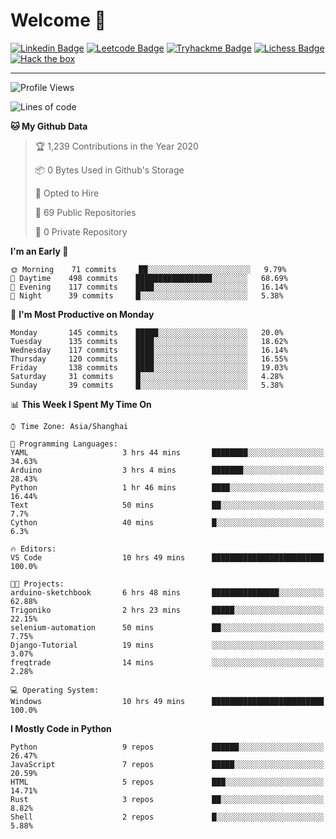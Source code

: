 # Welcome 👋

[![Linkedin Badge](https://img.shields.io/badge/-PedroTorres-blue?style=flat-square&logo=Linkedin&logoColor=white&link=https://www.linkedin.com/in/PedroTorres/)](https://www.linkedin.com/in/pedro-torres-cruz/)
[![Leetcode Badge](https://img.shields.io/badge/profile-leetcode-green)](https://leetcode.com/corfucinas/)
[![Tryhackme Badge](https://img.shields.io/badge/profile-tryhackme-blue)](https://tryhackme.com/p/Corfucinas/)
[![Lichess Badge](https://img.shields.io/badge/challenge_me-lichess-yellow)](https://lichess.org/@/Corfucinas)
[![Hack the box](https://img.shields.io/badge/hack_the_box-profile-red)](https://www.hackthebox.eu/profile/375826)

---

<!--START_SECTION:waka-->
![Profile Views](http://img.shields.io/badge/Profile%20Views-5-blue)

![Lines of code](https://img.shields.io/badge/From%20Hello%20World%20I%27ve%20Written-9.0%20million%20lines%20of%20code-blue)

**🐱 My Github Data** 

> 🏆 1,239 Contributions in the Year 2020
 > 
> 📦 0 Bytes Used in Github's Storage 
 > 
> 💼 Opted to Hire
 > 
> 📜 69 Public Repositories
 > 
> 🔑 0 Private Repository 
 > 
**I'm an Early 🐤** 

```text
🌞 Morning    71 commits     ██░░░░░░░░░░░░░░░░░░░░░░░   9.79% 
🌆 Daytime    498 commits    █████████████████░░░░░░░░   68.69% 
🌃 Evening    117 commits    ████░░░░░░░░░░░░░░░░░░░░░   16.14% 
🌙 Night      39 commits     █░░░░░░░░░░░░░░░░░░░░░░░░   5.38%

```
📅 **I'm Most Productive on Monday** 

```text
Monday       145 commits    █████░░░░░░░░░░░░░░░░░░░░   20.0% 
Tuesday      135 commits    ████░░░░░░░░░░░░░░░░░░░░░   18.62% 
Wednesday    117 commits    ████░░░░░░░░░░░░░░░░░░░░░   16.14% 
Thursday     120 commits    ████░░░░░░░░░░░░░░░░░░░░░   16.55% 
Friday       138 commits    ████░░░░░░░░░░░░░░░░░░░░░   19.03% 
Saturday     31 commits     █░░░░░░░░░░░░░░░░░░░░░░░░   4.28% 
Sunday       39 commits     █░░░░░░░░░░░░░░░░░░░░░░░░   5.38%

```


📊 **This Week I Spent My Time On** 

```text
⌚︎ Time Zone: Asia/Shanghai

💬 Programming Languages: 
YAML                     3 hrs 44 mins       ████████░░░░░░░░░░░░░░░░░   34.63% 
Arduino                  3 hrs 4 mins        ███████░░░░░░░░░░░░░░░░░░   28.43% 
Python                   1 hr 46 mins        ████░░░░░░░░░░░░░░░░░░░░░   16.44% 
Text                     50 mins             ██░░░░░░░░░░░░░░░░░░░░░░░   7.7% 
Cython                   40 mins             █░░░░░░░░░░░░░░░░░░░░░░░░   6.3%

🔥 Editors: 
VS Code                  10 hrs 49 mins      █████████████████████████   100.0%

🐱‍💻 Projects: 
arduino-sketchbook       6 hrs 48 mins       ███████████████░░░░░░░░░░   62.88% 
Trigoniko                2 hrs 23 mins       █████░░░░░░░░░░░░░░░░░░░░   22.15% 
selenium-automation      50 mins             ██░░░░░░░░░░░░░░░░░░░░░░░   7.75% 
Django-Tutorial          19 mins             ░░░░░░░░░░░░░░░░░░░░░░░░░   3.07% 
freqtrade                14 mins             ░░░░░░░░░░░░░░░░░░░░░░░░░   2.28%

💻 Operating System: 
Windows                  10 hrs 49 mins      █████████████████████████   100.0%

```

**I Mostly Code in Python** 

```text
Python                   9 repos             ██████░░░░░░░░░░░░░░░░░░░   26.47% 
JavaScript               7 repos             █████░░░░░░░░░░░░░░░░░░░░   20.59% 
HTML                     5 repos             ███░░░░░░░░░░░░░░░░░░░░░░   14.71% 
Rust                     3 repos             ██░░░░░░░░░░░░░░░░░░░░░░░   8.82% 
Shell                    2 repos             █░░░░░░░░░░░░░░░░░░░░░░░░   5.88%

```



<!--END_SECTION:waka-->
